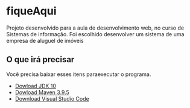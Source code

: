 <h1 aling = "center"> fiqueAqui </h1>
<p> Projeto desenvolvido para a aula de desenvolvimento web, no curso de Sistemas de informação. Foi escolhido desenvolver um sistema de uma empresa de aluguel de imóveis</p>


<h2> O que irá precisar </h2>
<p> Você precisa baixar esses itens paraexecutar o programa. </p>
<ul> 
  <li> <a href= "https://www.oracle.com/java/technologies/downloads/"> Dowload JDK 10    </li>
  <li> <a href= "https://maven.apache.org/"> Dowload Maven 3.9.5  </li>
  <li> <a href= "https://code.visualstudio.com/download"> Download Visual Studio Code </li>
</ul>
